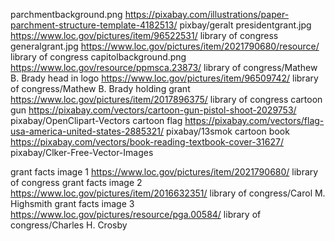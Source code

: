 parchmentbackground.png https://pixabay.com/illustrations/paper-parchment-structure-template-4182513/ pixbay/geralt
presidentgrant.jpg https://www.loc.gov/pictures/item/96522531/ library of congress
generalgrant.jpg https://www.loc.gov/pictures/item/2021790680/resource/ library of congress
capitolbackground.png https://www.loc.gov/resource/ppmsca.23873/ library of congress/Mathew B. Brady
head in logo https://www.loc.gov/pictures/item/96509742/ library of congress/Mathew B. Brady
holding grant https://www.loc.gov/pictures/item/2017896375/ library of congress
cartoon gun https://pixabay.com/vectors/cartoon-gun-pistol-shoot-2029753/ pixabay/OpenClipart-Vectors
cartoon flag https://pixabay.com/vectors/flag-usa-america-united-states-2885321/ pixabay/13smok
cartoon book https://pixabay.com/vectors/book-reading-textbook-cover-31627/ pixabay/Clker-Free-Vector-Images

grant facts image 1 https://www.loc.gov/pictures/item/2021790680/ library of congress
grant facts image 2 https://www.loc.gov/pictures/item/2016632351/ library of congress/Carol M. Highsmith
grant facts image 3 https://www.loc.gov/pictures/resource/pga.00584/ library of congress/Charles H. Crosby